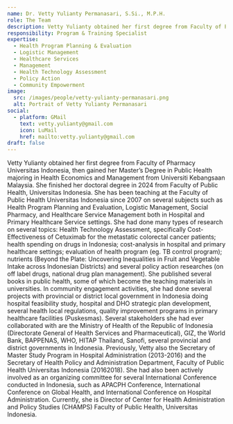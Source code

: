 ```yaml
---
name: Dr. Vetty Yulianty Permanasari, S.Si., M.P.H.
role: The Team
description: Vetty Yulianty obtained her first degree from Faculty of Pharmacy Universitas Indonesia, then gained her Master’s Degree in Public Health majoring in Health Economics and Management from Universiti Kebangsaan Malaysia. She finished her doctoral degree in 2024 from Faculty of Public Health, Universitas Indonesia.
responsibility: Program & Training Specialist
expertise:
  - Health Program Planning & Evaluation
  - Logistic Management
  - Healthcare Services
  - Management
  - Health Technology Assessment
  - Policy Action
  - Community Empowerment
image:
  src: /images/people/vetty-yulianty-permanasari.png
  alt: Portrait of Vetty Yulianty Permanasari
social:
  - platform: GMail
    text: vetty.yulianty@gmail.com
    icon: LuMail
    href: mailto:vetty.yulianty@gmail.com
draft: false
---
```


Vetty Yulianty obtained her first degree from Faculty of Pharmacy Universitas Indonesia, then gained her Master’s Degree in Public Health majoring in Health Economics and Management from Universiti Kebangsaan Malaysia. She finished her doctoral degree in 2024 from Faculty of Public Health, Universitas Indonesia. She has been teaching at the Faculty of Public Health Universitas Indonesia since 2007 on several subjects such as Health Program Planning and Evaluation, Logistic Management, Social Pharmacy, and Healthcare Service Management both in Hospital and Primary Healthcare Service settings. She had done many types of research on several topics: Health Technology Assessment, specifically Cost-Effectiveness of Cetuximab for the metastatic colorectal cancer patients; health spending on drugs in Indonesia; cost-analysis in hospital and primary healthcare settings; evaluation of health program (eg. TB control program); nutrients (Beyond the Plate: Uncovering Inequalities in Fruit and Vegetable Intake across Indonesian Districts) and several policy action researches (on off label drugs, national drug plan management). She published several books in public health, some of which become the teaching materials in universities. In community engagement activities, she had done several projects with provincial or district local government in Indonesia doing hospital feasibility study, hospital and DHO strategic plan development, several health local regulations, quality improvement programs in primary healthcare facilities (Puskesmas). Several stakeholders she had ever collaborated with are the Ministry of Health of the Republic of Indonesia (Directorate General of Health Services and Pharmaceutical), GIZ, the World Bank, BAPPENAS, WHO, HITAP Thailand, Sanofi, several provincial and district governments in Indonesia. Previously, Vetty also the Secretary of Master Study Program in Hospital Administration (2013-2016) and the Secretary of Health Policy and Administration Department, Faculty of Public Health Universitas Indonesia (20162018). She had also been actively involved as an organizing committee for several International Conference conducted in Indonesia, such as APACPH Conference, International Conference on Global Health, and International Conference on Hospital Administration. Currently, she is Director of Center for Health Administration and Policy Studies (CHAMPS) Faculty of Public Health, Universitas Indonesia.

